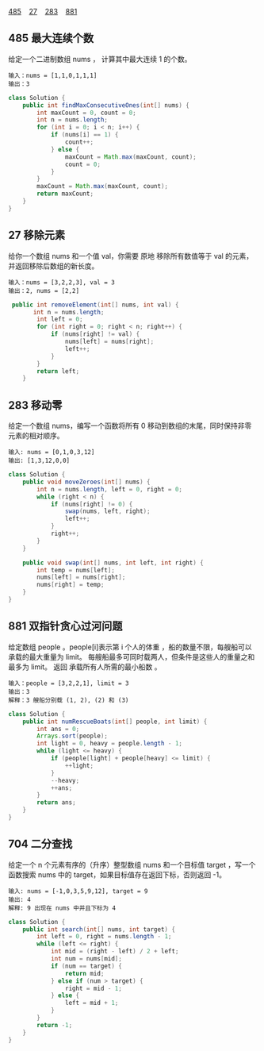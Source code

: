 [485](#1)&nbsp;&nbsp;&nbsp; [27](#2)&nbsp;&nbsp;&nbsp; [283](#3)&nbsp;&nbsp;&nbsp; [881](#4)
<span id="1"></span>
## 485 最大连续个数
给定一个二进制数组 nums ， 计算其中最大连续 1 的个数。
```
输入：nums = [1,1,0,1,1,1]
输出：3
```
```java
class Solution {
    public int findMaxConsecutiveOnes(int[] nums) {
        int maxCount = 0, count = 0;
        int n = nums.length;
        for (int i = 0; i < n; i++) {
            if (nums[i] == 1) {
                count++;
            } else {
                maxCount = Math.max(maxCount, count);
                count = 0;
            }
        }
        maxCount = Math.max(maxCount, count);
        return maxCount;
    }
}
```
<span id="2"></span>
## 27 移除元素
给你一个数组 nums 和一个值 val，你需要 原地 移除所有数值等于 val 的元素，并返回移除后数组的新长度。
```
输入：nums = [3,2,2,3], val = 3
输出：2, nums = [2,2]
```
```java
 public int removeElement(int[] nums, int val) {
       int n = nums.length;
        int left = 0;
        for (int right = 0; right < n; right++) {
            if (nums[right] != val) {
                nums[left] = nums[right];
                left++;
            }
        }
        return left;
    }
```
<span id="3"></span>
## 283 移动零
给定一个数组 nums，编写一个函数将所有 0 移动到数组的末尾，同时保持非零元素的相对顺序。
```
输入: nums = [0,1,0,3,12]
输出: [1,3,12,0,0]
```
```java
class Solution {
    public void moveZeroes(int[] nums) {
        int n = nums.length, left = 0, right = 0;
        while (right < n) {
            if (nums[right] != 0) {
                swap(nums, left, right);
                left++;
            }
            right++;
        }
    }

    public void swap(int[] nums, int left, int right) {
        int temp = nums[left];
        nums[left] = nums[right];
        nums[right] = temp;
    }
}
```
<span id="4"></span>
## 881 双指针贪心过河问题
给定数组 people 。people[i]表示第 i 个人的体重 ，船的数量不限，每艘船可以承载的最大重量为 limit。
每艘船最多可同时载两人，但条件是这些人的重量之和最多为 limit。
返回 承载所有人所需的最小船数 。
```
输入：people = [3,2,2,1], limit = 3
输出：3
解释：3 艘船分别载 (1, 2), (2) 和 (3)
```
```java
class Solution {
    public int numRescueBoats(int[] people, int limit) {
        int ans = 0;
        Arrays.sort(people);
        int light = 0, heavy = people.length - 1;
        while (light <= heavy) {
            if (people[light] + people[heavy] <= limit) {
                ++light;
            }
            --heavy;
            ++ans;
        }
        return ans;
    }
}
```
## 704 二分查找
给定一个 n 个元素有序的（升序）整型数组 nums 和一个目标值 target  ，写一个函数搜索 nums 中的 target，如果目标值存在返回下标，否则返回 -1。
```
输入: nums = [-1,0,3,5,9,12], target = 9
输出: 4
解释: 9 出现在 nums 中并且下标为 4
```
```java
class Solution {
    public int search(int[] nums, int target) {
        int left = 0, right = nums.length - 1;
        while (left <= right) {
            int mid = (right - left) / 2 + left;
            int num = nums[mid];
            if (num == target) {
                return mid;
            } else if (num > target) {
                right = mid - 1;
            } else {
                left = mid + 1;
            }
        }
        return -1;
    }
}
```
